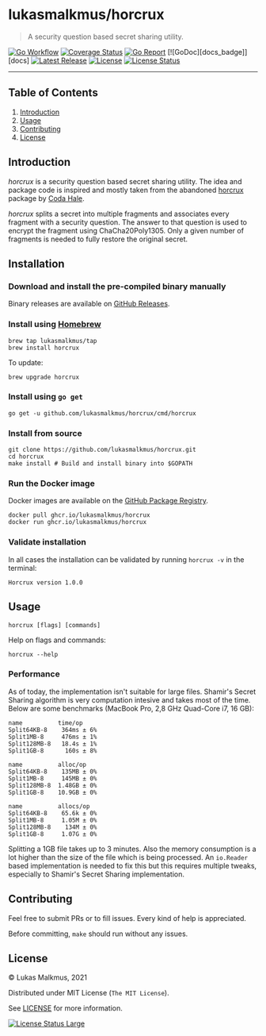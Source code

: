 # lukasmalkmus/horcrux

> A security question based secret sharing utility.

[![Go Workflow][go_workflow_badge]][go_workflow]
[![Coverage Status][coverage_badge]][coverage]
[![Go Report][report_badge]][report]
[![GoDoc][docs_badge]][docs]
[![Latest Release][release_badge]][release]
[![License][license_badge]][license]
[![License Status][license_status_badge]][license_status]

---

## Table of Contents

1. [Introduction](#introduction)
1. [Usage](#usage)
1. [Contributing](#contributing)
1. [License](#license)

## Introduction

_horcrux_ is a security question based secret sharing utility. The idea and
package code is inspired and mostly taken from the abandoned [horcrux][1]
package by [Coda Hale][2].

_horcrux_ splits a secret into multiple fragments and associates every fragment
with a security question. The answer to that question is used to encrypt the
fragment using ChaCha20Poly1305. Only a given number of fragments is needed to
fully restore the original secret.

  [1]: https://github.com/codahale/horcrux
  [2]: https://github.com/codahale

## Installation

### Download and install the pre-compiled binary manually

Binary releases are available on [GitHub Releases][3].

  [3]: https://github.com/lukasmalkmus/horcrux/releases/latest

### Install using [Homebrew][4]

```shell
brew tap lukasmalkmus/tap
brew install horcrux
```

  [4]: https://brew.sh

To update:

```shell
brew upgrade horcrux
```

### Install using `go get`

```shell
go get -u github.com/lukasmalkmus/horcrux/cmd/horcrux
```

### Install from source

```shell
git clone https://github.com/lukasmalkmus/horcrux.git
cd horcrux
make install # Build and install binary into $GOPATH
```

### Run the Docker image

Docker images are available on the [GitHub Package Registry][5].

```shell
docker pull ghcr.io/lukasmalkmus/horcrux
docker run ghcr.io/lukasmalkmus/horcrux
```

  [5]: https://github.com/lukasmalkmus/horcrux/packages

### Validate installation

In all cases the installation can be validated by running `horcrux -v` in the
terminal:

```shell
Horcrux version 1.0.0
```

## Usage

```shell
horcrux [flags] [commands]
```

Help on flags and commands:

```shell
horcrux --help
```

### Performance

As of today, the implementation isn't suitable for large files. Shamir's Secret
Sharing algorithm is very computation intesive and takes most of the time.
Below are some benchmarks (MacBook Pro, 2,8 GHz Quad-Core i7, 16 GB):

```
name          time/op
Split64KB-8    364ms ± 6%
Split1MB-8     476ms ± 1%
Split128MB-8   18.4s ± 1%
Split1GB-8      160s ± 8%

name          alloc/op
Split64KB-8    135MB ± 0%
Split1MB-8     145MB ± 0%
Split128MB-8  1.48GB ± 0%
Split1GB-8    10.9GB ± 0%

name          allocs/op
Split64KB-8    65.6k ± 0%
Split1MB-8     1.05M ± 0%
Split128MB-8    134M ± 0%
Split1GB-8     1.07G ± 0%
```

Splitting a 1GB file takes up to 3 minutes. Also the memory consumption is a lot
higher than the size of the file which is being processed. An `io.Reader`
based implementation is needed to fix this but this requires multiple tweaks,
especially to Shamir's Secret Sharing implementation.

## Contributing

Feel free to submit PRs or to fill issues. Every kind of help is appreciated. 

Before committing, `make` should run without any issues.

## License

&copy; Lukas Malkmus, 2021

Distributed under MIT License (`The MIT License`).

See [LICENSE](LICENSE) for more information.

[![License Status Large][license_status_large_badge]][license_status_large]

<!-- Badges -->

[go_workflow]: https://github.com/lukasmalkmus/horcrux/actions/workflows/push.yml
[go_workflow_badge]: https://img.shields.io/github/workflow/status/lukasmalkmus/horcrux/Push?style=flat-square&ghcache=unused
[coverage]: https://codecov.io/gh/lukasmalkmus/horcrux
[coverage_badge]: https://img.shields.io/codecov/c/github/lukasmalkmus/horcrux.svg?style=flat-square&ghcache=unused
[report]: https://goreportcard.com/report/github.com/lukasmalkmus/horcrux
[report_badge]: https://goreportcard.com/badge/github.com/lukasmalkmus/horcrux?style=flat-square&ghcache=unused
[release]: https://github.com/lukasmalkmus/horcrux/releases/latest
[release_badge]: https://img.shields.io/github/release/lukasmalkmus/horcrux.svg?style=flat-square&ghcache=unused
[license]: https://opensource.org/licenses/MIT
[license_badge]: https://img.shields.io/github/license/lukasmalkmus/horcrux.svg?color=blue&style=flat-square&ghcache=unused
[license_status]: https://app.fossa.com/projects/git%2Bgithub.com%2Flukasmalkmus%2Fhorcrux?ref=badge_shield
[license_status_badge]: https://app.fossa.com/api/projects/git%2Bgithub.com%2Flukasmalkmus%2Fhorcrux.svg
[license_status_large]: https://app.fossa.com/projects/git%2Bgithub.com%2Flukasmalkmus%2Fhorcrux?ref=badge_large
[license_status_large_badge]: https://app.fossa.com/api/projects/git%2Bgithub.com%2Flukasmalkmus%2Fhorcrux.svg?type=large